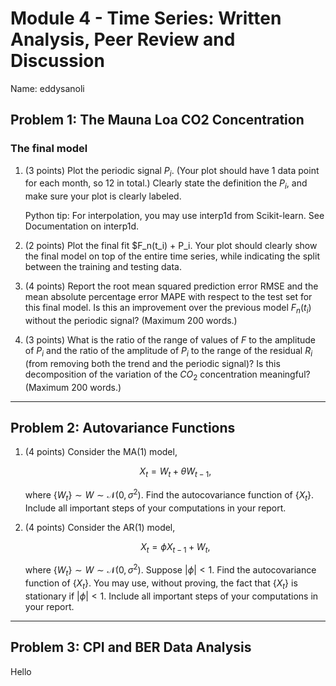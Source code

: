 # Module 4 - Time Series: Written Analysis, Peer Review and Discussion

Name: eddysanoli

## Problem 1: The Mauna Loa CO2 Concentration

### The final model

1. (3 points) Plot the periodic signal $P_i$. (Your plot should have 1 data point for each month, so 12 in total.) Clearly state the definition the $P_i$, and make sure your plot is clearly labeled.

   Python tip: For interpolation, you may use interp1d from Scikit-learn. See Documentation on interp1d.

2. (2 points) Plot the final fit $F_n(t_i) + P_i. Your plot should clearly show the final model on top of the entire time series, while indicating the split between the training and testing data.

3. (4 points) Report the root mean squared prediction error RMSE and the mean absolute percentage error MAPE with respect to the test set for this final model. Is this an improvement over the previous model $F_n(t_i)$ without the periodic signal? (Maximum 200 words.)

4. (3 points) What is the ratio of the range of values of $F$ to the amplitude of $P_i$ and the ratio of the amplitude of $P_i$ to the range of the residual $R_i$ (from removing both the trend and the periodic signal)? Is this decomposition of the variation of the $CO_2$ concentration meaningful? (Maximum 200 words.)

----

## Problem 2: Autovariance Functions

1. (4 points) Consider the MA(1) model,

    $$
    X_ t = W_ t + \theta W_{t-1},
    $$

    where $\{ W_t\}  \sim W\sim \mathcal{N}(0,\sigma ^2)$. Find the autocovariance function of $\{ X_ t\}$. Include all important steps of your computations in your report.

2. (4 points) Consider the AR(1) model,

    $$
    X_ t = \phi X_{t-1} + W_ t,
    $$

    where $\{ W_t\}  \sim W\sim \mathcal{N}(0,\sigma ^2)$. Suppose $|\phi | < 1$. Find the autocovariance function of $\{ X_t\}$. You may use, without proving, the fact that $\{ X_ t\}$ is stationary if $|\phi | < 1$. Include all important steps of your computations in your report.

----

## Problem 3: CPI and BER Data Analysis

Hello
